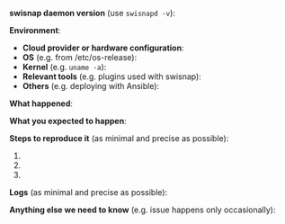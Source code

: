 <!--
Thanks for filing an issue! Before hitting the button, give this a read.

If you are reporting a new issue, make sure that we do not have any duplicates already open. You can ensure this by searching the issue list for this repository. If there is a duplicate, please close your issue and add a comment to the existing issue instead.

If you suspect your issue is a bug, please add as much context as you can using the template below. If it is not a bug, remove any sections you don't need and explain how we can help.

As a basic rule, if you cannot provide enough information to continue addressing the issue within 7 days, a maintainer will close it. We will, however, reopen it if you later provide the information. Thanks again.
-->

**swisnap daemon version** (use `swisnapd -v`):

**Environment**:
- **Cloud provider or hardware configuration**:
- **OS** (e.g. from /etc/os-release):
- **Kernel** (e.g. `uname -a`):
- **Relevant tools** (e.g. plugins used with swisnap):
- **Others** (e.g. deploying with Ansible):


**What happened**:


**What you expected to happen**:


**Steps to reproduce it** (as minimal and precise as possible):

1. 
2. 
3. 


**Logs** (as minimal and precise as possible):


**Anything else we need to know** (e.g. issue happens only occasionally):